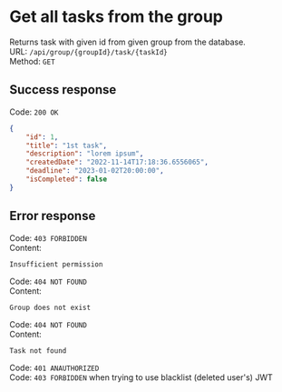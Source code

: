 # Get all tasks from the group
Returns task with given id from given group from the database.  
URL: `/api/group/{groupId}/task/{taskId}`  
Method: `GET`  

## Success response
Code: `200 OK`  
```json  
{
    "id": 1,
    "title": "1st task",
    "description": "lorem ipsum",
    "createdDate": "2022-11-14T17:18:36.6556065",
    "deadline": "2023-01-02T20:00:00",
    "isCompleted": false
}
```

## Error response
Code: `403 FORBIDDEN`  
Content:  
```
Insufficient permission
```
Code: `404 NOT FOUND`  
Content:  
```
Group does not exist
```
Code: `404 NOT FOUND`  
Content:  
```
Task not found
```
Code: `401 ANAUTHORIZED`   
Code: `403 FORBIDDEN` when trying to use blacklist (deleted user's) JWT  